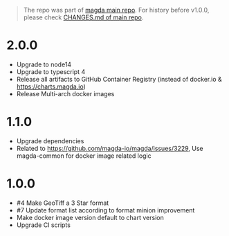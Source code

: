 > The repo was part of [magda main repo](https://github.com/magda-io/magda). For history before v1.0.0, please check [CHANGES.md of main repo](https://github.com/magda-io/magda/blob/master/CHANGES.md).

# 2.0.0

- Upgrade to node14
- Upgrade to typescript 4
- Release all artifacts to GitHub Container Registry (instead of docker.io & https://charts.magda.io)
- Release Multi-arch docker images

# 1.1.0

-   Upgrade dependencies
-   Related to https://github.com/magda-io/magda/issues/3229, Use magda-common for docker image related logic

# 1.0.0

-   #4 Make GeoTiff a 3 Star format
-   #7 Update format list according to format minion improvement
-   Make docker image version default to chart version
-   Upgrade CI scripts

